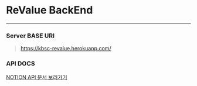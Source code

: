 # ReValue BackEnd
*****

### Server BASE URI
> https://kbsc-revalue.herokuapp.com/

### API DOCS
[NOTION API 문서 보러가기](https://insidious-spike-642.notion.site/API-Docs-4b7f7b900b9f40bf804ad96956e71807)
